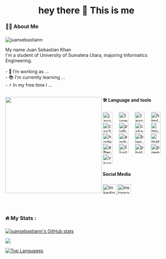 <h1 align="center">hey there 👋 This is me</h1>

###

<h3 align="left">👩‍💻  About Me</h3>

###
<p align="left"> <img src="https://komarev.com/ghpvc/?username=juansebastiann&label=Profile%20views&color=0e75b6&style=flat" alt="juansebastiann" /> </p>

<p align="left">My name Juan Sebastian Khan <br>I'm a student of University of Sumatera Utara, majoring Informatics Engineering.<br><br>- 🔭 I’m working as ...<br>- 📚 I'm currently learning ...<br>- ⚡ In my free time I ...</p>

###

<img align="left" height="300" src="https://camo.githubusercontent.com/62da68eb62b1e5f175f7d1f0191dd89a653d7908feb22d37d4a0ab07365d6791/68747470733a2f2f6d656469612e67697068792e636f6d2f6d656469612f4d3967624264396e6244724f5475314d71782f67697068792e676966"  />

###

<h4 align="left">🛠 Language and tools</h4>

###

<div align="left">
  <img src="https://cdn.jsdelivr.net/gh/devicons/devicon/icons/javascript/javascript-original.svg" height="30" alt="javascript logo"  />
  <img width="12" />
  <img src="https://cdn.jsdelivr.net/gh/devicons/devicon/icons/typescript/typescript-original.svg" height="30" alt="typescript logo"  />
  <img width="12" />
  <img src="https://cdn.jsdelivr.net/gh/devicons/devicon/icons/react/react-original.svg" height="30" alt="react logo"  />
  <img width="12" />
  <img src="https://cdn.jsdelivr.net/gh/devicons/devicon/icons/html5/html5-original.svg" height="30" alt="html5 logo"  />
  <img width="12" />
  <img src="https://cdn.jsdelivr.net/gh/devicons/devicon/icons/css3/css3-original.svg" height="30" alt="css3 logo"  />
  <img width="12" />
  <img src="https://cdn.jsdelivr.net/gh/devicons/devicon/icons/python/python-original.svg" height="30" alt="python logo"  />
  <img width="12" />
  <img src="https://cdn.jsdelivr.net/gh/devicons/devicon/icons/csharp/csharp-original.svg" height="30" alt="csharp logo"  />
  <img width="12" />
  <img src="https://cdn.jsdelivr.net/gh/devicons/devicon/icons/mysql/mysql-original.svg" height="30" alt="mysql logo"  />
  <img width="12" />
  <img src="https://cdn.jsdelivr.net/gh/devicons/devicon/icons/nodejs/nodejs-original.svg" height="30" alt="nodejs logo"  />
  <img width="12" />
  <img src="https://cdn.jsdelivr.net/gh/devicons/devicon/icons/androidstudio/androidstudio-original.svg" height="30" alt="androidstudio logo"  />
  <img width="12" />
  <img src="https://cdn.jsdelivr.net/gh/devicons/devicon/icons/blender/blender-original.svg" height="30" alt="blender logo"  />
  <img width="12" />
  <img src="https://cdn.jsdelivr.net/gh/devicons/devicon/icons/matlab/matlab-original.svg" height="30" alt="matlab logo"  />
  <img width="12" />
  <img src="https://cdn.jsdelivr.net/gh/devicons/devicon/icons/aftereffects/aftereffects-original.svg" height="30" alt="aftereffects logo"  />
  <img width="12" />
  <img src="https://cdn.jsdelivr.net/gh/devicons/devicon/icons/illustrator/illustrator-plain.svg" height="30" alt="illustrator logo"  />
  <img width="12" />
  <img src="https://cdn.jsdelivr.net/gh/devicons/devicon/icons/photoshop/photoshop-plain.svg" height="30" alt="photoshop logo"  />
  <img width="12" />
  <img src="https://cdn.jsdelivr.net/gh/devicons/devicon/icons/premierepro/premierepro-plain.svg" height="30" alt="premierepro logo"  />
  <img width="12" />
  <img src="https://cdn.jsdelivr.net/gh/devicons/devicon/icons/vscode/vscode-original.svg" height="30" alt="vscode logo"  />
</div>

###

<h4 align="left">Social Media</h4>

###

<div align="left">
  <a href="https://www.linkedin.com/in/juan-sebastian-b0b622254/" target="_blank">
    <img src="https://raw.githubusercontent.com/maurodesouza/profile-readme-generator/master/src/assets/icons/social/linkedin/default.svg" width="42" height="30" alt="linkedin logo"  />
  </a>
  <a href="https://www.instagram.com/juansebasstiann_/" target="_blank">
    <img src="https://raw.githubusercontent.com/maurodesouza/profile-readme-generator/master/src/assets/icons/social/instagram/default.svg" width="42" height="30" alt="instagram logo"  />
  </a>
</div>

###

<br clear="both">

<h3 align="left">🔥   My Stats :</h3>

###

<a href="http://www.github.com/juansebastiann"><img src="https://github-readme-stats.vercel.app/api?username=juansebastiann&show_icons=true&hide=issues,&count_private=true&title_color=22c55e&text_color=606C5D&icon_color=ef4444&bg_color=FFF4F4&hide_border=true&show_icons=true" alt="juansebastiann's GitHub stats" /></a>

<a href="http://www.github.com/juansebastiann"><img src="https://github-readme-streak-stats.herokuapp.com/?user=juansebastiann&stroke=606C5D&background=FFF4F4&ring=22c55e&fire=22c55e&currStreakNum=606C5D&currStreakLabel=22c55e&sideNums=606C5D&sideLabels=606C5D&dates=606C5D&hide_border=true" /></a>

<!-- <a href="http://www.github.com/juansebastiann"><img src="https://activity-graph.herokuapp.com/graph?username=juansebastiann&bg_color=FFF4F4&color=606C5D&line=ef4444&point=606C5D&area_color=FFF4F4&area=true&hide_border=true&custom_title=GitHub%20Commits%20Graph" alt="GitHub Commits Graph" /></a> -->

<a href="https://github.com/juansebastiann" align="left"><img src="https://github-readme-stats.vercel.app/api/top-langs/?username=juansebastiann&langs_count=10&title_color=22c55e&text_color=606C5D&icon_color=ef4444&bg_color=FFF4F4&hide_border=true&locale=en&custom_title=Top%20%Languages" alt="Top Languages" /></a>
